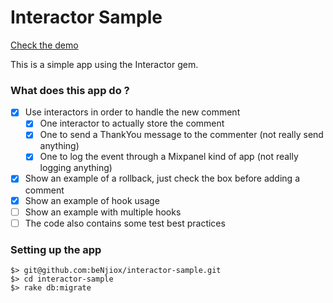 Interactor Sample
================

[Check the demo](http://interactor-sample.herokuapp.com)

This is a simple app using the Interactor gem.

### What does this app do ?

* [x] Use interactors in order to handle the new comment
  * [x] One interactor to actually store the comment
  * [x] One to send a ThankYou message to the commenter (not really send anything)
  * [x] One to log the event through a Mixpanel kind of app (not really logging anything)
* [x] Show an example of a rollback, just check the box before adding a comment
* [x] Show an example of hook usage
* [ ] Show an example with multiple hooks
* [ ] The code also contains some test best practices

### Setting up the app

```
$> git@github.com:beNjiox/interactor-sample.git
$> cd interactor-sample
$> rake db:migrate
```
